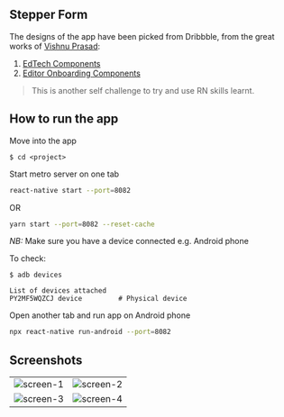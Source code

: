 ## Stepper Form

The designs of the app have been picked from Dribbble, from the great works of [Vishnu Prasad](https://dribbble.com/vlockn):
1. [EdTech Components](https://dribbble.com/shots/16077297-EdTech-Components)
2. [Editor Onboarding Components](https://dribbble.com/shots/11277570-Editor-Onboarding-Components)

>This is another self challenge to try and use RN skills learnt.

## How to run the app

Move into the app

```
$ cd <project>
```

Start metro server on one tab

```sh
react-native start --port=8082
```

OR

```sh
yarn start --port=8082 --reset-cache
```

*NB:* Make sure you have a device connected e.g. Android phone

To check:


   ```
   $ adb devices

   List of devices attached
   PY2MF5WQZCJ device         # Physical device
   ```

Open another tab and run app on Android phone

```sh
npx react-native run-android --port=8082
```

## Screenshots


|                         | |                         
:-------------------------:|:-------------------------:
![screen-1](https://user-images.githubusercontent.com/3224157/142985490-728311c1-85e0-4f15-b414-7352d507bcc6.jpeg)  |  ![screen-2](https://user-images.githubusercontent.com/3224157/142985495-fbe6a632-15c2-453a-bb3a-09866d547a18.jpeg)
![screen-3](https://user-images.githubusercontent.com/3224157/142985500-dd4da8c9-b28d-4cd9-8cf3-9c3fb52361c8.jpeg)  |  ![screen-4](https://user-images.githubusercontent.com/3224157/142985503-6dcba78f-da52-422a-92b7-768d05a2a0b9.jpeg)
